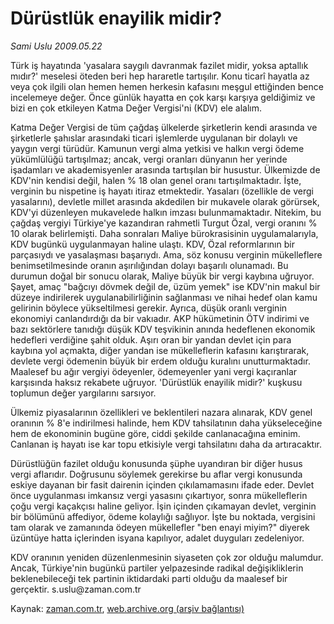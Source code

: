 # Dürüstlük  enayilik midir?

*Sami Uslu 2009.05.22*

<tr><td class="metin" colspan="2" style="padding-top: 20px; padding-left: 5px; padding-right: 10px;">Türk iş hayatında 'yasalara saygılı davranmak fazilet midir, yoksa aptallık mıdır?' meselesi öteden beri hep hararetle tartışılır. Konu ticarî hayatla az veya çok ilgili olan hemen hemen herkesin kafasını meşgul ettiğinden bence incelemeye değer. Önce günlük hayatta en çok karşı karşıya geldiğimiz ve bizi en çok etkileyen Katma Değer Vergisi'ni (KDV) ele alalım.</td></tr><tr><td class="metin" colspan="2" style="padding-top: 20px; padding-left: 5px; padding-right: 10px;"><p> Katma Değer Vergisi de tüm çağdaş ülkelerde şirketlerin kendi arasında ve şirketlerle şahıslar arasındaki ticari işlemlerde uygulanan bir dolaylı ve yaygın vergi türüdür. Kamunun vergi alma yetkisi ve halkın vergi ödeme yükümlülüğü tartışılmaz; ancak, vergi oranları dünyanın her yerinde işadamları ve akademisyenler arasında tartışılan bir husustur. Ülkemizde de KDV'nin kendisi değil, halen % 18 olan genel oranı tartışılmaktadır. İşte, verginin bu nispetine iş hayatı itiraz etmektedir. Yasaları (özellikle de vergi yasalarını), devletle millet arasında akdedilen bir mukavele olarak görürsek, KDV'yi düzenleyen mukavelede halkın imzası bulunmamaktadır. Nitekim, bu çağdaş vergiyi Türkiye'ye kazandıran rahmetli Turgut Özal, vergi oranını % 10 olarak belirlemişti. Daha sonraları Maliye bürokrasisinin uygulamalarıyla, KDV bugünkü uygulanmayan haline ulaştı. KDV, Özal reformlarının bir parçasıydı ve yasalaşması başarıydı. Ama, söz konusu verginin mükelleflere benimsetilmesinde oranın aşırılığından dolayı başarılı olunamadı. Bu durumun doğal bir sonucu olarak, Maliye büyük bir vergi kaybına uğruyor. Şayet, amaç "bağcıyı dövmek değil de, üzüm yemek" ise KDV'nin makul bir düzeye indirilerek uygulanabilirliğinin sağlanması ve nihai hedef olan kamu gelirinin böylece yükseltilmesi gerekir. Ayrıca, düşük oranlı verginin ekonomiyi canlandırdığı da bir vakıadır. AKP hükümetinin ÖTV indirimi ve bazı sektörlere tanıdığı düşük KDV teşvikinin anında hedeflenen ekonomik hedefleri verdiğine şahit olduk. Aşırı oran bir yandan devlet için para kaybına yol açmakta, diğer yandan ise mükelleflerin kafasını karıştırarak, devlete vergi ödemenin büyük bir erdem olduğu kuralını unutturmaktadır. Maalesef bu ağır vergiyi ödeyenler, ödemeyenler yani vergi kaçıranlar karşısında haksız rekabete uğruyor. 'Dürüstlük enayilik midir?' kuşkusu toplumun değer yargılarını sarsıyor.
<p> Ülkemiz piyasalarının özellikleri ve beklentileri nazara alınarak, KDV genel oranının % 8'e indirilmesi halinde, hem KDV tahsilatının daha yükseleceğine hem de ekonominin bugüne göre, ciddi şekilde canlanacağına eminim. Canlanan iş hayatı ise kar topu etkisiyle vergi tahsilatını daha da artıracaktır.
<p> Dürüstlüğün fazilet olduğu konusunda şüphe uyandıran bir diğer husus vergi aflarıdır. Doğrusunu söylemek gerekirse bu aflar vergi konusunda eskiye dayanan bir fasit dairenin içinden çıkılamamasını ifade eder. Devlet önce uygulanması imkansız vergi yasasını çıkartıyor, sonra mükelleflerin çoğu vergi kaçakçısı haline geliyor. İşin içinden çıkamayan devlet, verginin bir bölümünü affediyor, ödeme kolaylığı sağlıyor. İşte bu noktada, vergisini tam olarak ve zamanında ödeyen mükellefler "ben enayi miyim?" diyerek üzüntüye hatta içlerinden isyana kapılıyor, adalet duyguları zedeleniyor.
<p> KDV oranının yeniden düzenlenmesinin siyaseten çok zor olduğu malumdur. Ancak, Türkiye'nin bugünkü partiler yelpazesinde radikal değişikliklerin beklenebileceği tek partinin iktidardaki parti olduğu da maalesef bir gerçektir. s.uslu@zaman.com.tr<br/></p></p></p></p></td></tr>

Kaynak: [zaman.com.tr](http://zaman.com.tr/yazar.do?yazino=850343), [web.archive.org (arşiv bağlantısı)](http://web.archive.org/web/20090527063433/http://www.zaman.com.tr:80/yazar.do?yazino=850343)
